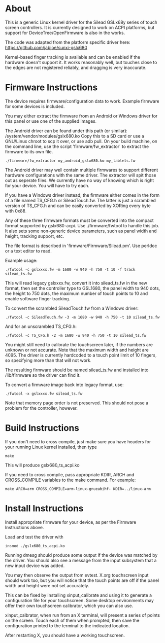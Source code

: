 About
=====

This is a generic Linux kernel driver for the Silead GSLx68y
series of touch screen controllers.
It is currently designed to work on ACPI platforms, but
support for DeviceTree/OpenFirmware is also in the works.

The code was adapted from the platform specific driver here:
https://github.com/jabjoe/sunxi-gslx680

Kernel-based finger tracking is available and can be enabled if
the hardware doesn't support it. It works reasonably well,
but touches close to the edges are not registered reliably,
and dragging is very inaccurate.


Firmware Instructions
=====================

The device requires firmware/configuration data to work.
Example firmware for some devices is included.

You may either extract the firmware from an Android or Windows
driver for this panel or use one of the supplied images.

The Android driver can be found under this path (or similar):
/system/vendor/modules/gslx680.ko
Copy this to a SD card or use a GNU/Linux chroot to scp it over, or use
adb pull.
On your build machine, on the command line, use the script
'firmware/fw_extractor' to extract the firmware to its own file.

    ./firmware/fw_extractor my_android_gslx680.ko my_tablets.fw

The Android driver may well contain multiple firmwares to support
different hardware configurations with the same driver. The extractor
will spit those out as seperate files. We currently have no way of
knowing which is right for your device. You will have to try each.

If you have a Windows driver instead, the firmware either comes in
the form of a file named TS_CFG.h or SileadTouch.fw. The latter
is just a scrambled version of TS_CFG.h and can be easily
converted by XORing every byte with 0x88.

Any of these three firmware formats must be converted into the
compact format supported by gslx680-acpi. Use ./firmware/fwtool
to handle this job. It also sets some non-generic device
parameters, such as panel width and height, tracking support, etc.

The file format is described in 'firmware/Firmware/Silead.pm'.
Use perldoc or a text editor to read.

Example usage:

    ./fwtool -c gslxxxx.fw -m 1680 -w 940 -h 750 -t 10 -f track silead_ts.fw

This will read legacy gslxxxx.fw, convert it into silead_ts.fw in
the new format, then set the controller type to GSL1680, the panel
width to 940 dots, the height to 750 dots, the maximum number
of touch points to 10 and enable software finger tracking.

To convert the scrambled SileadTouch.fw from a Windows driver:

    ./fwtool -c SileadTouch.fw -3 -m 1680 -w 940 -h 750 -t 10 silead_ts.fw

And for an unscrambled TS_CFG.h:

    ./fwtool -c TS_CFG.h -2 -m 1680 -w 940 -h 750 -t 10 silead_ts.fw

You might still need to calibrate the touchscreen later, if
the numbers are unknown or not accurate. Note that the maximum
width and height are 4095. The driver is currently hardcoded
to a touch point limit of 10 fingers, so specifying more than
that will not work.

The resulting firmware should be named silead_ts.fw and
installed into /lib/firmware so the driver can find it.

To convert a firmware image back into legacy format, use:

    ./fwtool -x gslxxxx.fw silead_ts.fw

Note that memory page order is not preserved. This should not
pose a problem for the controller, however.


Build Instructions
==================

If you don't need to cross compile, just make sure you have headers
for your running Linux kernel installed, then type

    make

This will produce gslx680_ts_acpi.ko

If you need to cross compile, pass appropriate KDIR, ARCH and
CROSS_COMPILE variables to the make command. For example:

    make ARCH=arm CROSS_COMPILE=arm-linux-gnueabihf- KDIR=../linux-arm


Install Instructions
====================

Install appropriate firmware for your device, as per the Firmware
Instructions above.

Load and test the driver with

    insmod ./gslx680_ts_acpi.ko

Running dmesg should produce some output if the device was matched
by the driver. You should also see a message from the input
subsystem that a new input device was added.

You may then observe the output from evtest. X.org touchscreen input
should work too, but you will notice that the touch points are
off if the panel width and height were not set accurately.

This can be fixed by installing xinput_calibrate and using it to
generate a configuration file for your touchscreen. Some desktop
environments may offer their own touchscreen calibrator,
which you can also use.

xinput_calbrator, when run from an X terminal,  will present a
series of points on the screen. Touch each of them when prompted,
then save the configuration printed to the terminal to the
indicated location.

After restarting X, you should have a working touchscreen.
